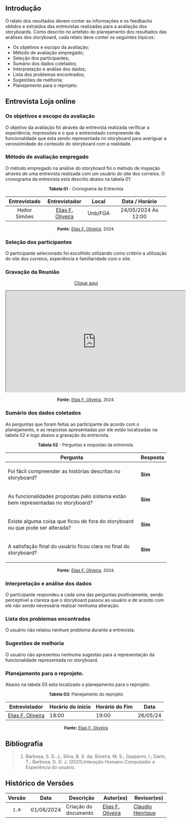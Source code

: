 ## Introdução

O relato dos resultados devem conter as informações e os feedbacks obtidos e extraídos das entrevistas realizadas para a avaliação dos storyboards. Como descrito no artefato do planejamento dos resultados das análises dos storyboard, cada relato deve conter os seguintes tópicos:

- Os objetivos e escopo da avaliação;
- Método de avaliação empregado;
- Seleção dos participantes;
- Sumário dos dados coletados;
- Interpretação e análise dos dados;
- Lista dos problemas encontrados;
- Sugestões de melhoria;
- Planejamento para o reprojeto.
<!-- Início Loja Online -->

## Entrevista Loja online

### Os objetivos e escopo da avaliação
O objetivo da avaliação foi através da entrevista realizada verificar a experiência, impressões e o que o entrevistado compreende da funcionalidade que esta sendo representada no storyboard para averiguar a verossimidade do conteúdo do storyboard com a realidade.

### Método de avaliação empregado
O método empregado na análise do storyboard foi o método de inspeção através de uma entrevista realizada com um usuário do site dos correios. O cronograma da entrevista está descrito abaixo na tabela 01:

<center>

<font size="2"><p style="text-align: center">**Tabela 01** - Cronograma da Entrevista</p></font>

| Entrevistado | Entrevistador | Local | Data / Horário |
|:--:|:--:|:--:|:--:|
| Heitor Simões | [Elias F. Oliveira][EliasGH] | Unb/FGA | 24/05/2024 Às 12:00 |

<font size="2"><p style="text-align: center">**Fonte:** [Elias F. Oliveira][EliasGH], 2024.</p></font>

</center>

### Seleção dos participantes
O participante selecionado foi escolhido utilizando como critério a utilização do site dos correios, experiência e familiaridade com o site.

### Gravação da Reunião



<p style="text-align: center"><a href="https://drive.google.com/file/d/1SJCMWphKKUnciNqTNvzYq-2fE5HWtWQE/preview" target="blanket">Clique aqui</a></p>

<p style="text-align: center"><iframe src="https://drive.google.com/file/d/1SJCMWphKKUnciNqTNvzYq-2fE5HWtWQE/preview" width="560" height="315" allow="autoplay"></iframe></p>


<font size="2"><p style="text-align: center">**Fonte:** [Elias F. Oliveira][EliasGH], 2024.</p></font>

### Sumário dos dados coletados

As perguntas que foram feitas ao participante de acordo com o planejamento, e as respostas apresentadas por ele estão localizadas na tabela 02 e logo abaixo a gravação da entrevista.

<center>

<font size="2"><p style="text-align: center">**Tabela 02** - Perguntas e respostas da entrevista.</p></font>

|Pergunta | Resposta |
|-|-|
| <p>Foi fácil compreender as histórias descritas no storyboard?</p> | **Sim**  |
| <p> As funcionalidades propostas pelo sistema estão bem representadas no storyboard?</p> | **Sim** |
| <p> Existe alguma coisa que ficou de fora do storyboard ou que pode ser alterada? </p> | **Sim** |
| <p> A satisfação final do usuário ficou clara no final do storyboard? </p> | **Sim** |


<font size="2"><p style="text-align: center">**Fonte:** [Elias F. Oliveira][EliasGH], 2024.</p></font>

</center>


### Interpretação e análise dos dados
O participante respondeu a cada uma das perguntas positivamente, sendo perceptível a clareza que o storyboard passou ao usuário e de acordo com ele não sendo necessária realizar nenhuma alteração.

### Lista dos problemas encontrados
O usuário não relatou nenhum problema durante a entrevista.

### Sugestões de melhoria
O usuário não apresentou nenhuma sugestão para a representação da funcionalidade representada no storyboard.

### Planejamento para o reprojeto.
Abaixo na tabela 03 esta localizado o planejamento para o reprojeto.

<center>

<font size="2"><p style="text-align: center">**Tabela 03:** Planejamento do reprojeto</p></font>

| **Entrevistador** |**Horário do início**|**Horário do Fim**|**Data**|
|--|--|--|--|
|[Elias F. Oliveira][EliasGH]|18:00|19:00|26/05/24|

<font size="2"><p style="text-align: center">**Fonte:** [Elias F. Oliveira][EliasGH]</p></font>
</center>


<!-- Fim Análise Loja Online -->

## Bibliografia
> 1. Barbosa, S. D. J.; Silva, B. S. da; Silveira, M. S.; Gasparini, I.; Darin, T.; Barbosa, G. D. J. (2021);Interação Humano-Computador e Experiência do usuário.

## Histórico de Versões

| Versão | Data | Descrição | Autor(es) | Revisor(es) |
| :----: | :--: | --------- | ----------- | ------ |
| `1.0`  | 01/06/2024 | Criação do documento |[Elias F. Oliveira][EliasGH] | [Claudio Henrique][ClaudioGH] |

[ClaudioGH]: https://github.com/claudiohsc
[EliasGH]: https://github.com/EliasOliver21
[GabrielBGH]: https://github.com/Bertolazi
[GabrielFGH]: https://github.com/MMcLovin
[PabloGH]: https://github.com/pabloheika
[RicardoGH]: https://www.github.com/avmricardo
